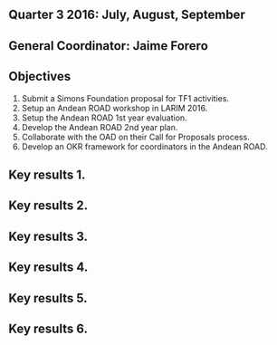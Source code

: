 ## Quarter 3 2016: July, August, September

## General Coordinator: Jaime Forero

## Objectives

1. Submit a Simons Foundation proposal for TF1 activities.
2. Setup an Andean ROAD workshop in LARIM 2016.
3. Setup the Andean ROAD 1st year evaluation.
4. Develop the Andean ROAD 2nd year plan.
5. Collaborate with the OAD on their Call for Proposals process.
6. Develop an OKR framework for coordinators in the Andean ROAD.

## Key results 1. 


## Key results 2.


## Key results 3.

## Key results 4.

## Key results 5.

## Key results 6.

